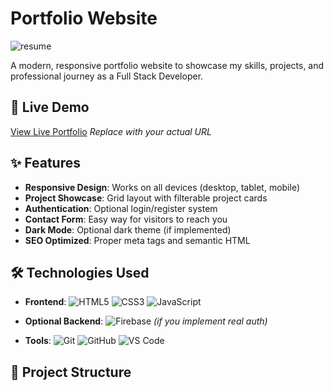# Portfolio Website

![resume](https://github.com/user-attachments/assets/4fb0e418-d3ef-45f2-a326-5f0ebd998d8e)

A modern, responsive portfolio website to showcase my skills, projects, and professional journey as a Full Stack Developer.

## 🚀 Live Demo

[View Live Portfolio](https://your-portfolio-url.com) *Replace with your actual URL*

## ✨ Features

- **Responsive Design**: Works on all devices (desktop, tablet, mobile)
- **Project Showcase**: Grid layout with filterable project cards
- **Authentication**: Optional login/register system
- **Contact Form**: Easy way for visitors to reach you
- **Dark Mode**: Optional dark theme (if implemented)
- **SEO Optimized**: Proper meta tags and semantic HTML

## 🛠️ Technologies Used

- **Frontend**: 
  ![HTML5](https://img.shields.io/badge/-HTML5-E34F26?logo=html5&logoColor=white)
  ![CSS3](https://img.shields.io/badge/-CSS3-1572B6?logo=css3&logoColor=white)
  ![JavaScript](https://img.shields.io/badge/-JavaScript-F7DF1E?logo=javascript&logoColor=black)
  
- **Optional Backend**: 
  ![Firebase](https://img.shields.io/badge/-Firebase-FFCA28?logo=firebase&logoColor=black) *(if you implement real auth)*

- **Tools**: 
  ![Git](https://img.shields.io/badge/-Git-F05032?logo=git&logoColor=white)
  ![GitHub](https://img.shields.io/badge/-GitHub-181717?logo=github&logoColor=white)
  ![VS Code](https://img.shields.io/badge/-VS%20Code-007ACC?logo=visual-studio-code&logoColor=white)

## 📂 Project Structure
